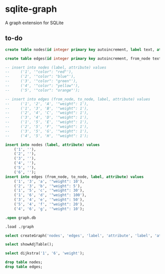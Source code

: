 <!--
 * @Author: Kainan Yang ykn0309@qq.com
 * @Date: 2024-10-16 19:36:13
 * @LastEditors: Kainan Yang ykn0309@qq.com
 * @LastEditTime: 2024-12-09 14:58:27
 * @FilePath: /sqlite-graph/README.md
 * @Description: 
 * 
-->
# sqlite-graph
A graph extension for SQLite

## to-do



``` sql
create table nodes(id integer primary key autoincrement, label text, attribute text);

create table edges(id integer primary key autoincrement, from_node text, to_node text, label text, attribute text);

-- insert into nodes (label, attribute) values
--     ('1', '"color": "red"'),
--     ('2', '"color": "blue"'),
--     ('3', '"color": "green"'),
--     ('4', '"color": "yellow"'),
--     ('5', '"color": "orange"');

-- insert into edges (from_node, to_node, label, attribute) values
--     ('1', '2', 'A', '"weight": 1'),
--     ('1', '3', 'B', '"weight": 1'),
--     ('2', '4', 'C', '"weight": 1'),
--     ('3', '4', 'D', '"weight": 1'),
--     ('1', '5', 'E', '"weight": 1'),
--     ('2', '5', 'F', '"weight": 1'),
--     ('3', '5', 'G', '"weight": 1'),
--     ('4', '5', 'H', '"weight": 1');

insert into nodes (label, attribute) values
    ('1', ''),
    ('2', ''),
    ('3', ''),
    ('4', ''),
    ('5', ''),
    ('6', '');
insert into edges (from_node, to_node, label, attribute) values
    ('1', '3', 'a', '"weight": 10'),
    ('2', '3', 'b', '"weight": 5'),
    ('1', '5', 'c', '"weight": 30'),
    ('1', '6', 'd', '"weight": 100'),
    ('3', '4', 'e', '"weight": 50'),
    ('5', '4', 'f', '"weight": 20'),
    ('4', '6', 'g', '"weight": 10');

.open graph.db

.load ./graph

select createGraph('nodes', 'edges', 'label', 'attribute', 'label', 'attribute', 'from_node', 'to_node');

select showAdjTable();

select dijkstra('1', '6', 'weight');

drop table nodes;
drop table edges;
```